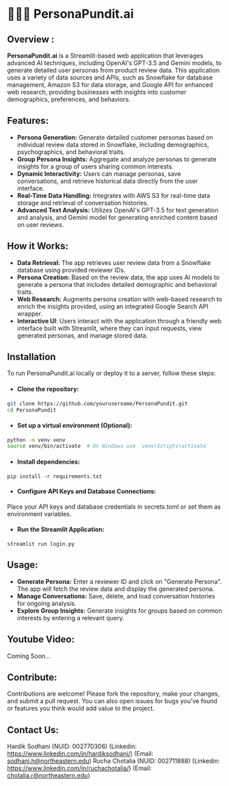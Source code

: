 # 👳🏽‍♂ PersonaPundit.ai
## Overview :

__PersonaPundit.ai__ is a Streamlit-based web application that leverages advanced AI techniques, including OpenAI's GPT-3.5 and Gemini models, to generate detailed user personas from product review data. This application uses a variety of data sources and APIs, such as Snowflake for database management, Amazon S3 for data storage, and Google API for enhanced web research, providing businesses with insights into customer demographics, preferences, and behaviors.

## Features:

- __Persona Generation:__ Generate detailed customer personas based on individual review data stored in Snowflake, including demographics, psychographics, and behavioral traits.
- __Group Persona Insights:__ Aggregate and analyze personas to generate insights for a group of users sharing common interests.
- __Dynamic Interactivity:__ Users can manage personas, save conversations, and retrieve historical data directly from the user interface.
- __Real-Time Data Handling:__ Integrates with AWS S3 for real-time data storage and retrieval of conversation histories.
- __Advanced Text Analysis:__ Utilizes OpenAI's GPT-3.5 for text generation and analysis, and Gemini model for generating enriched content based on user reviews.

## How it Works:

- __Data Retrieval:__ The app retrieves user review data from a Snowflake database using provided reviewer IDs.
- __Persona Creation:__ Based on the review data, the app uses AI models to generate a persona that includes detailed demographic and behavioral traits.
- __Web Research:__ Augments persona creation with web-based research to enrich the insights provided, using an integrated Google Search API wrapper.
- __Interactive UI__: Users interact with the application through a friendly web interface built with Streamlit, where they can input requests, view generated personas, and manage stored data.

## Installation

To run PersonaPundit.ai locally or deploy it to a server, follow these steps:

- #### Clone the repository:
```bash
git clone https://github.com/yourusername/PersonaPundit.git
cd PersonaPundit
```
- #### Set up a virtual environment (Optional):
```bash
python -m venv venv
source venv/bin/activate  # On Windows use `venv\Scripts\activate`
```

- #### Install dependencies:
```
pip install -r requirements.txt
```

- #### Configure API Keys and Database Connections:
Place your API keys and database credentials in secrets.toml or set them as environment variables.

- #### Run the Streamlit Application:
```
streamlit run login.py
```


## Usage:

- __Generate Persona:__ Enter a reviewer ID and click on "Generate Persona". The app will fetch the review data and display the generated persona.
- __Manage Conversations:__ Save, delete, and load conversation histories for ongoing analysis.
- __Explore Group Insights:__ Generate insights for groups based on common interests by entering a relevant query.

## Youtube Video:
Coming Soon...

## Contribute:

Contributions are welcome! Please fork the repository, make your changes, and submit a pull request. You can also open issues for bugs you've found or features you think would add value to the project.

## Contact Us:
Hardik Sodhani (NUID: 002770306) (Linkedin: https://www.linkedin.com/in/hardiksodhani/) (Email: sodhani.h@northeastern.edu)
Rucha Chotalia (NUID: 002711888) (Linkedin: https://www.linkedin.com/in/ruchachotalia/) (Email: chotalia.r@northeastern.edu)
